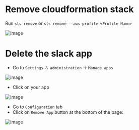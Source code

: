 # Remove cloudformation stack
Run `sls remove` or `sls remove --aws-profile <Profile Name>`

![image](https://user-images.githubusercontent.com/17308998/151515319-54336619-d3b1-4c51-96b1-43526c9bd504.png)

# Delete the slack app

- Go to `Settings & administration` -> `Manage apps`

![image](https://user-images.githubusercontent.com/17308998/151515720-563e5c5e-e97a-44a6-9834-165409f2ac13.png)

- Click on your app

![image](https://user-images.githubusercontent.com/17308998/151515964-4e50bc32-6965-48f5-836e-d7c4208a9c5e.png)

- Go to `Configuration` tab
- Click on `Remove App` button at the bottom of the page: 

![image](https://user-images.githubusercontent.com/17308998/151516067-c831f737-21d1-446e-b6c7-f96c3e0cdb1f.png)

